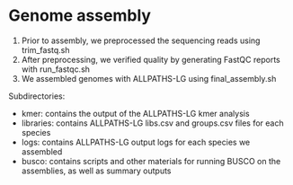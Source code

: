 Genome assembly
===============

1. Prior to assembly, we preprocessed the sequencing reads using trim_fastq.sh
2. After preprocessing, we verified quality by generating FastQC reports with run_fastqc.sh
3. We assembled genomes with ALLPATHS-LG using final_assembly.sh

Subdirectories:

- kmer: contains the output of the ALLPATHS-LG kmer analysis
- libraries: contains ALLPATHS-LG libs.csv and groups.csv files for each species
- logs: contains ALLPATHS-LG output logs for each species we assembled
- busco: contains scripts and other materials for running BUSCO on the assemblies, as well as summary outputs